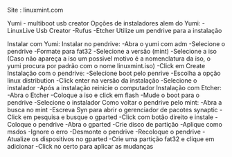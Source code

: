 Site : linuxmint.com

Yumi - multiboot usb creator
Opções de instaladores alem do Yumi:
        -LinuxLive Usb Creator
        -Rufus
        -Etcher
Utilize um pendrive para a instalação

Instalar com Yumi:
    Instalar no pendrive:
        -Abra o yumi com adm
        -Selecione o pendrive
        -Formate para fat32
        -Selecione a versão (mint)
        -Selecione a iso (Caso não apareça a iso um possivel motivo é a nomenclatura da iso, o yumi procura por padrão com o nome linuxmint.iso)
        -Click em Create
    Instalação com o pendrive:
        -Selecione boot pelo penrive
        -Escolha a opção linux distribution
        -Click enter na versão da instalação
        -Selecione o instalador
        -Após a instalação reinicie o computador
Instalação com Etcher:
    -Abra o Etcher
    -Coloque a iso e click em flash
    -Mude o boot para o pendrive
    -Selecione o instalador
Como voltar o pendrive pelo mint:
    -Abra a busca no mint
    -Escreva Syn para abrir o gerenciador de pacotes synaptic
    -Click em pesquisa e busque o gparted
    -Click com botão direito e instale
    -Coloque o pendrive
    -Abra o gparted
    -Crie disco de partição
    -Aplique como msdos
    -Ignore o erro
    -Desmonte o pendrive
    -Recoloque o pendrive
    -Atualize os dispositivos no gparted
    -Crie uma partição fat32 e clique em adicionar
    -Click no certo para aplicar as mudanças
